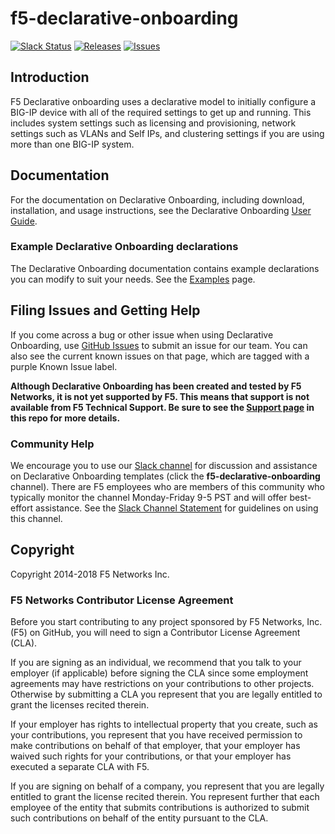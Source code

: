 # f5-declarative-onboarding

[![Slack Status](https://f5cloudsolutions.herokuapp.com/badge.svg)](https://f5cloudsolutions.herokuapp.com)
[![Releases](https://img.shields.io/github/release/f5networks/f5-declarative-onboarding.svg)](https://github.com/f5devcentral/f5-declarative-onboarding/releases)
[![Issues](https://img.shields.io/github/issues/f5networks/f5-declarative-onboarding.svg)](https://github.com/f5devcentral/f5-declarative-onboarding/issues)

## Introduction
F5 Declarative onboarding uses a declarative model to initially configure a BIG-IP device with all of the required settings to get up and running.  This includes system settings such as licensing and provisioning, network settings such as VLANs and Self IPs, and clustering settings if you are using more than one BIG-IP system.

## Documentation
For the documentation on Declarative Onboarding, including download, installation, and usage instructions, see the Declarative Onboarding [User Guide](https://clouddocs.f5.com/products/extensions/f5-declarative-onboarding/latest).

### Example Declarative Onboarding declarations
The Declarative Onboarding documentation contains example declarations you can modify to suit your needs.  See the [Examples](https://clouddocs.f5.com/products/extensions/f5-declarative-onboarding/latest/examples.html) page.

## Filing Issues and Getting Help
If you come across a bug or other issue when using Declarative Onboarding, use [GitHub Issues](https://github.com/F5devcentral/f5-declarative-onboarding/issues) to submit an issue for our team.  You can also see the current known issues on that page, which are tagged with a purple Known Issue label.

**Although Declarative Onboarding has been created and tested by F5 Networks, it is not yet supported by F5. This means that support is not available from F5 Technical Support. Be sure to see the [Support page](SUPPORT.md) in this repo for more details.**

### Community Help
We encourage you to use our [Slack channel](https://f5cloudsolutions.herokuapp.com) for discussion and assistance on Declarative Onboarding templates (click the **f5-declarative-onboarding** channel). There are F5 employees who are members of this community who typically monitor the channel Monday-Friday 9-5 PST and will offer best-effort assistance. See the [Slack Channel Statement](slack-channel-statement.md) for guidelines on using this channel.


## Copyright

Copyright 2014-2018 F5 Networks Inc.


### F5 Networks Contributor License Agreement

Before you start contributing to any project sponsored by F5 Networks, Inc. (F5) on GitHub, you will need to sign a Contributor License Agreement (CLA).

If you are signing as an individual, we recommend that you talk to your employer (if applicable) before signing the CLA since some employment agreements may have restrictions on your contributions to other projects. Otherwise by submitting a CLA you represent that you are legally entitled to grant the licenses recited therein.

If your employer has rights to intellectual property that you create, such as your contributions, you represent that you have received permission to make contributions on behalf of that employer, that your employer has waived such rights for your contributions, or that your employer has executed a separate CLA with F5.

If you are signing on behalf of a company, you represent that you are legally entitled to grant the license recited therein. You represent further that each employee of the entity that submits contributions is authorized to submit such contributions on behalf of the entity pursuant to the CLA.


